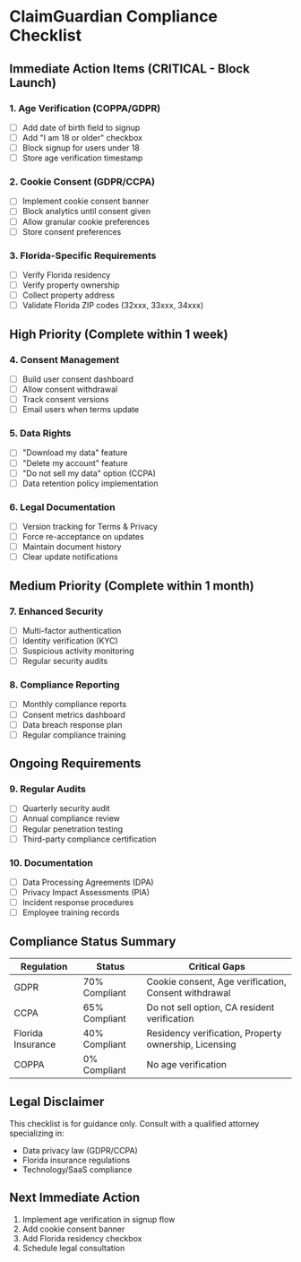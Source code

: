 # ClaimGuardian Compliance Checklist

## Immediate Action Items (CRITICAL - Block Launch)

### 1. Age Verification (COPPA/GDPR)
- [ ] Add date of birth field to signup
- [ ] Add "I am 18 or older" checkbox
- [ ] Block signup for users under 18
- [ ] Store age verification timestamp

### 2. Cookie Consent (GDPR/CCPA)
- [ ] Implement cookie consent banner
- [ ] Block analytics until consent given
- [ ] Allow granular cookie preferences
- [ ] Store consent preferences

### 3. Florida-Specific Requirements
- [ ] Verify Florida residency
- [ ] Verify property ownership
- [ ] Collect property address
- [ ] Validate Florida ZIP codes (32xxx, 33xxx, 34xxx)

## High Priority (Complete within 1 week)

### 4. Consent Management
- [ ] Build user consent dashboard
- [ ] Allow consent withdrawal
- [ ] Track consent versions
- [ ] Email users when terms update

### 5. Data Rights
- [ ] "Download my data" feature
- [ ] "Delete my account" feature
- [ ] "Do not sell my data" option (CCPA)
- [ ] Data retention policy implementation

### 6. Legal Documentation
- [ ] Version tracking for Terms & Privacy
- [ ] Force re-acceptance on updates
- [ ] Maintain document history
- [ ] Clear update notifications

## Medium Priority (Complete within 1 month)

### 7. Enhanced Security
- [ ] Multi-factor authentication
- [ ] Identity verification (KYC)
- [ ] Suspicious activity monitoring
- [ ] Regular security audits

### 8. Compliance Reporting
- [ ] Monthly compliance reports
- [ ] Consent metrics dashboard
- [ ] Data breach response plan
- [ ] Regular compliance training

## Ongoing Requirements

### 9. Regular Audits
- [ ] Quarterly security audit
- [ ] Annual compliance review
- [ ] Regular penetration testing
- [ ] Third-party compliance certification

### 10. Documentation
- [ ] Data Processing Agreements (DPA)
- [ ] Privacy Impact Assessments (PIA)
- [ ] Incident response procedures
- [ ] Employee training records

## Compliance Status Summary

| Regulation | Status | Critical Gaps |
|------------|--------|---------------|
| GDPR | 70% Compliant | Cookie consent, Age verification, Consent withdrawal |
| CCPA | 65% Compliant | Do not sell option, CA resident verification |
| Florida Insurance | 40% Compliant | Residency verification, Property ownership, Licensing |
| COPPA | 0% Compliant | No age verification |

## Legal Disclaimer
This checklist is for guidance only. Consult with a qualified attorney specializing in:
- Data privacy law (GDPR/CCPA)
- Florida insurance regulations
- Technology/SaaS compliance

## Next Immediate Action
1. Implement age verification in signup flow
2. Add cookie consent banner
3. Add Florida residency checkbox
4. Schedule legal consultation